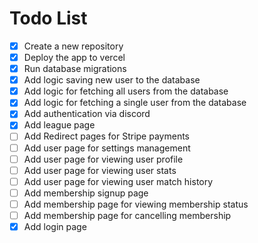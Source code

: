 # Todo List

- [x] Create a new repository
- [x] Deploy the app to vercel
- [x] Run database migrations
- [x] Add logic saving new user to the database
- [x] Add logic for fetching all users from the database
- [x] Add logic for fetching a single user from the database
- [x] Add authentication via discord
- [x] Add league page
- [ ] Add Redirect pages for Stripe payments
- [ ] Add user page for settings management
- [ ] Add user page for viewing user profile
- [ ] Add user page for viewing user stats
- [ ] Add user page for viewing user match history
- [ ] Add membership signup page
- [ ] Add membership page for viewing membership status
- [ ] Add membership page for cancelling membership
- [x] Add login page